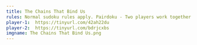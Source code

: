 ```yaml
---
title: The Chains That Bind Us
rules: Normal sudoku rules apply. Pairdoku - Two players work together to solve the puzzle, each grid has different information. Players may talk about what digits are possible or not possible in cells, but not describe the constraints or their rules. Each grid has the detailed ruleset.
player-1:  https://tinyurl.com/42ah22du
player-2:  https://tinyurl.com/bdrjcxbs
imgname: The Chains That Bind Us.png
---
```

